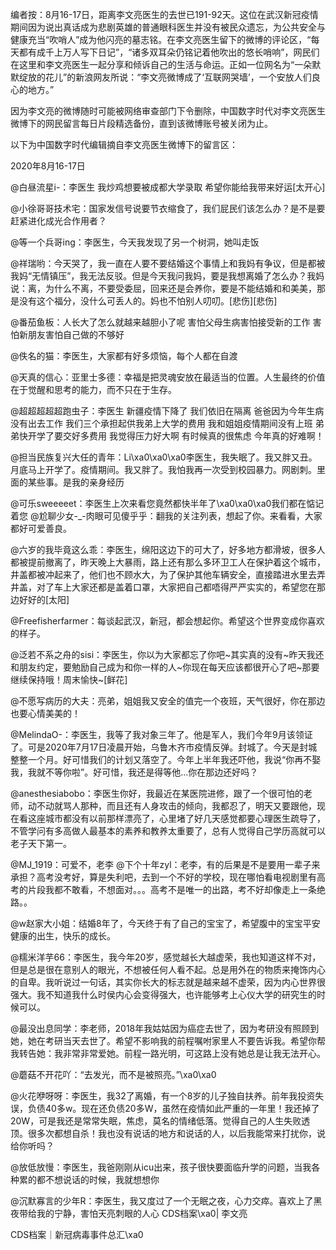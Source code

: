 编者按：8月16-17日，距离李文亮医生的去世已191-92天。这位在武汉新冠疫情期间因为说出真话成为悲剧英雄的普通眼科医生并没有被民众遗忘，为公共安全与健康充当“吹哨人”成为他闪亮的墓志铭。在李文亮医生留下的微博的评论区，“每天都有成千上万人写下日记”，“诸多双耳朵仍铭记着他吹出的悠长哨响”，网民们在这里和李文亮医生一起分享和倾诉自己的生活与命运。正如一位网名为“一朵默默绽放的花儿”的新浪网友所说：“李文亮微博成了‘互联网哭墙’，一个安放人们良心的地方。”

因为李文亮的微博随时可能被网络审查部门下令删除，中国数字时代对李文亮医生微博下的网民留言每日片段精选备份，直到该微博账号被关闭为止。 

以下为中国数字时代编辑摘自李文亮医生微博下的留言区：

2020年8月16-17日

@白昼流星i-：李医生 我炒鸡想要被成都大学录取 希望你能给我带来好运[太开心]

@小徐哥哥技术宅：国家发信号说要节衣缩食了，我们屁民们该怎么办？是不是要赶紧进化成光合作用者？

@等一个兵哥ing：李医生，今天我发现了另一个树洞，她叫走饭

@祥瑞哟：今天哭了，我一直在人要不要结婚这个事情上和我妈有争议，但是都被我妈“无情镇压”，我无法反驳。但是今天我问我妈，要是我想离婚了怎么办？我妈说：离，为什么不离，不要受委屈，回来还是会养你，要是不能结婚和和美美，那是没有这个福分，没什么可丢人的。妈也不怕别人叨叨。[悲伤][悲伤]

@番茄鱼板：人长大了怎么就越来越胆小了呢 害怕父母生病害怕接受新的工作 害怕新朋友害怕自己做的不够好

@佚名的猫：李医生，大家都有好多烦恼，每个人都在自渡

@天真的信心：亚里士多德：幸福是把灵魂安放在最适当的位置。人生最终的价值在于觉醒和思考的能力，而不只在于生存。

@超超超超超跑虫子：李医生 新疆疫情下降了 我们依旧在隔离 爸爸因为今年生病没有出去工作 我们三个承担起供我弟上大学的费用 我和姐姐疫情期间没有上班 弟弟快开学了要交好多费用 我觉得压力好大啊 有时候真的很焦虑 今年真的好难啊！

@担当民族复兴大任的青年：Li\xa0\xa0\xa0李医生，我失眠了。我又胖又丑。月底马上开学了。疫情期间。我又胖了。我怕我再一次受到校园暴力。网剧刺。里面的某些事。是我的亲身经历

@可乐sweeeeet：李医生上次来看您竟然都快半年了\xa0\xa0\xa0我们都在惦记着您 @尬聊少女-_-肉眼可见傻乎乎：翻我的关注列表，想起了你。来看看，大家都好可爱善良。

@六岁的我毕竟这么乖：李医生，绵阳这边下的可大了，好多地方都滑坡，很多人都被提前撤离了，昨天晚上大暴雨，路上还有那么多环卫工人在保护着这个城市，井盖都被冲起来了，他们也不顾水大，为了保护其他车辆安全，直接踏进水里去弄井盖，对了车上大家还都是盖着口罩，大家把自己都唔得严严实实的，希望您在那边好好的[太阳]

@Freefisherfarmer：每谈起武汉，新冠，都会想起你。希望这个世界变成你喜欢的样子。

@泛若不系之舟的sisi：李医生，你以为大家都忘了你吧~其实真的没有~昨天我还和朋友约定，要勉励自己成为和你一样的人~你现在每天应该都很开心了吧~那要继续保持哦！周末愉快~[鲜花]

@不愿写病历的大夫：亮弟，姐姐我又安全的值完一个夜班，天气很好，你在那边也要心情美美的！

@MelindaO-：李医生，我等了我对象三年了。他是军人，我们今年9月该领证了。可是2020年7月17日凌晨开始，乌鲁木齐市疫情反弹。封城了。今天是封城整整一个月。好可惜我们的计划又落空了。今年上半年我还吓他，我说“你再不娶我，我就不等你啦”。好可惜，我还是得等他…你在那边还好吗？

@anesthesiabobo：李医生你好，我最近在某医院进修，跟了一个很可怕的老师，动不动就骂人那种，而且还有人身攻击的倾向，我都忍了，明天又要跟他，现在看这座城市都没有以前那样漂亮了，心里堵了好几天感觉都要心理医生疏导了，不管学问有多高做人最基本的素养和教养太重要了，总有人觉得自己学历高就可以老子天下第一。

@MJ_1919：可爱不，老李 @下个十年zyl：老李，有的后果是不是要用一辈子来承担？高考没考好，算是失利吧，去到一个不好的学校，现在哪怕看电视剧里有高考的片段我都不敢看，不想面对。。。高考不是唯一的出路，考不好却像走上一条绝路。。

@w赵家大小姐：结婚8年了，今天终于有了自己的宝宝了，希望腹中的宝宝平安健康的出生，快乐的成长。

@糯米洋芋66：李医生，我今年20岁，感觉越长大越虚荣，我也知道这样不对，但是总是很在意别人的眼光，不想被任何人看不起。总是用外在的物质来掩饰内心的自卑。我听说过一句话，其实你长大的标志就是越来越不虚荣，因为内心世界很强大。我不知道我什么时侯内心会变得强大，也许能够考上心仪大学的研究生的时候可以。

@最没出息同学：李老师，2018年我姑姑因为癌症去世了，因为考研没有照顾到她，她在考研当天去世了。希望不影响我的前程嘱咐家里人不要告诉我。希望你帮我转告她：我非常非常爱她。前程一路光明，可这路上没有她总是让我无法开心。

@蘑菇不开花吖：“去发光，而不是被照亮。”\xa0\xa0

@火花咿呀呀：李医生，我32了离婚，有一个8岁的儿子独自扶养。前年我投资失误，负债40多w。现在还负债20多W，虽然在疫情如此严重的一年里！我还掉了20W，可是我还是常常失眠，焦虑，莫名的情绪低落。觉得自己的人生失败透顶。很多次都想自杀！我也没有说话的地方和说话的人，以后我能常来打扰你，说给你听吗？

@放低放慢：李医生，我爸刚刚从icu出来，孩子很快要面临升学的问题，当我各种累的都不想说话的时候，我就想想你

@沉默寡言的少年R：李医生，我又度过了一个无眠之夜，心力交瘁。喜欢上了黑夜带给我的宁静，害怕天亮刺眼的人心 CDS档案\xa0| 李文亮

CDS档案｜新冠病毒事件总汇\xa0


